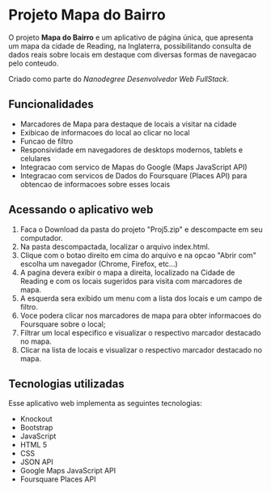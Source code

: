 # Projeto Mapa do Bairro

O projeto **Mapa do Bairro** e um aplicativo de página única, que apresenta um mapa da cidade de Reading, na Inglaterra, possibilitando consulta de dados reais sobre locais em destaque com diversas formas de navegacao pelo conteudo.

Criado como parte do _Nanodegree Desenvolvedor Web FullStack_.


## Funcionalidades

* Marcadores de Mapa para destaque de locais a visitar na cidade
* Exibicao de informacoes do local ao clicar no local
* Funcao de filtro
* Responsividade em navegadores de desktops modernos, tablets e celulares
* Integracao com servico de Mapas do Google (Maps JavaScript API)
* Integracao com servicos de Dados do Foursquare (Places API) para obtencao de informacoes sobre esses locais


## Acessando o aplicativo web

1. Faca o Download da pasta do projeto "Proj5.zip" e descompacte em seu computador.
2. Na pasta descompactada, localizar o arquivo index.html. 
3. Clique com o botao direito em cima do arquivo e na opcao "Abrir com" escolha um navegador (Chrome, Firefox, etc...)
4. A pagina devera exibir o mapa a direita, localizado na Cidade de Reading e com os locais sugeridos para visita com marcadores de mapa.
5. A esquerda sera exibido um menu com a lista dos locais e um campo de filtro.
6. Voce podera clicar nos marcadores de mapa para obter informacoes do Foursquare sobre o local;
7. Filtrar um local especifico e visualizar o respectivo marcador destacado no mapa.
8. Clicar na lista de locais e visualizar o respectivo marcador destacado no mapa.


## Tecnologias utilizadas

Esse aplicativo web implementa as seguintes tecnologias:
* Knockout
* Bootstrap 
* JavaScript
* HTML 5
* CSS
* JSON API
* Google Maps JavaScript API
* Foursquare Places API